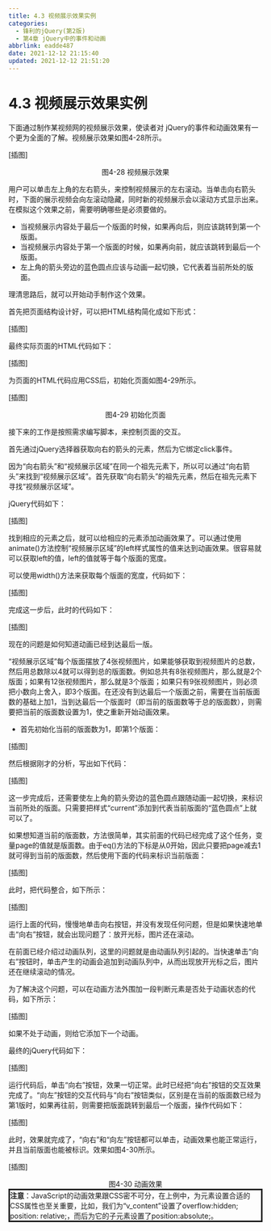 ```yaml
---
title: 4.3 视频展示效果实例
categories:
  - 锋利的jQuery(第2版)
  - 第4章 jQuery中的事件和动画
abbrlink: eadde487
date: 2021-12-12 21:15:40
updated: 2021-12-12 21:51:20
---
```

# 4.3 视频展示效果实例
下面通过制作某视频网的视频展示效果，使读者对 jQuery的事件和动画效果有一个更为全面的了解。视频展示效果如图4-28所示。

[插图]

<center>图4-28 视频展示效果</center>

用户可以单击左上角的左右箭头，来控制视频展示的左右滚动。当单击向右箭头时，下面的展示视频会向左滚动隐藏，同时新的视频展示会以滚动方式显示出来。在模拟这个效果之前，需要明确哪些是必须要做的。

- 当视频展示内容处于最后一个版面的时候，如果再向后，则应该跳转到第一个版面。
- 当视频展示内容处于第一个版面的时候，如果再向前，就应该跳转到最后一个版面。
- 左上角的箭头旁边的蓝色圆点应该与动画一起切换，它代表着当前所处的版面。

理清思路后，就可以开始动手制作这个效果。

首先把页面结构设计好，可以把HTML结构简化成如下形式：

[插图]

最终实际页面的HTML代码如下：

[插图]

为页面的HTML代码应用CSS后，初始化页面如图4-29所示。

[插图]

<center>图4-29 初始化页面</center>

接下来的工作是按照需求编写脚本，来控制页面的交互。

首先通过jQuery选择器获取向右的箭头的元素，然后为它绑定click事件。

因为“向右箭头”和“视频展示区域”在同一个祖先元素下，所以可以通过“向右箭头”来找到“视频展示区域”。首先获取“向右箭头”的祖先元素，然后在祖先元素下寻找“视频展示区域”。

jQuery代码如下：

[插图]

找到相应的元素之后，就可以给相应的元素添加动画效果了。可以通过使用animate()方法控制“视频展示区域”的left样式属性的值来达到动画效果。很容易就可以获取left的值，left的值就等于每个版面的宽度。

可以使用width()方法来获取每个版面的宽度，代码如下：

[插图]

完成这一步后，此时的代码如下：

[插图]

现在的问题是如何知道动画已经到达最后一版。

“视频展示区域”每个版面摆放了4张视频图片，如果能够获取到视频图片的总数，然后用总数除以4就可以得到总的版面数。例如总共有8张视频图片，那么就是2个版面；如果有12张视频图片，那么就是3个版面；如果只有9张视频图片，则必须把小数向上舍入，即3个版面。在还没有到达最后一个版面之前，需要在当前版面数的基础上加1，当到达最后一个版面时（即当前的版面数等于总的版面数），则需要把当前的版面数设置为1，使之重新开始动画效果。

- 首先初始化当前的版面数为1，即第1个版面：

[插图]

然后根据刚才的分析，写出如下代码：

[插图]

这一步完成后，还需要使左上角的箭头旁边的蓝色圆点跟随动画一起切换，来标识当前所处的版面。只需要把样式“current”添加到代表当前版面的“蓝色圆点”上就可以了。

如果想知道当前的版面数，方法很简单，其实前面的代码已经完成了这个任务，变量page的值就是版面数。由于eq()方法的下标是从0开始，因此只要把page减去1就可得到当前的版面数，然后使用下面的代码来标识当前版面：

[插图]

此时，把代码整合，如下所示：

[插图]

运行上面的代码，慢慢地单击向右按钮，并没有发现任何问题，但是如果快速地单击“向右”按钮，就会出现问题了：放开光标，图片还在滚动。

在前面已经介绍过动画队列，这里的问题就是由动画队列引起的。当快速单击“向右”按钮时，单击产生的动画会追加到动画队列中，从而出现放开光标之后，图片还在继续滚动的情况。

为了解决这个问题，可以在动画方法外围加一段判断元素是否处于动画状态的代码，如下所示：

[插图]

如果不处于动画，则给它添加下一个动画。

最终的jQuery代码如下：

[插图]

运行代码后，单击“向右”按钮，效果一切正常。此时已经把“向右”按钮的交互效果完成了。“向左”按钮的交互代码与“向右”按钮类似，区别是在当前的版面数已经为第1版时，如果再往前，则需要把版面跳转到最后一个版面，操作代码如下：

[插图]

此时，效果就完成了，“向右”和“向左”按钮都可以单击，动画效果也能正常运行，并且当前版面也能被标识。效果如图4-30所示。

[插图]

<center>图4-30 动画效果</center>

<div style="border-style:solid;"><strong>注意</strong>：JavaScript的动画效果跟CSS密不可分，在上例中，为元素设置合适的CSS属性也至关重要，比如，我们为“v_content”设置了overflow:hidden; position: relative;，而后为它的子元素设置了position:absolute;。</div>

